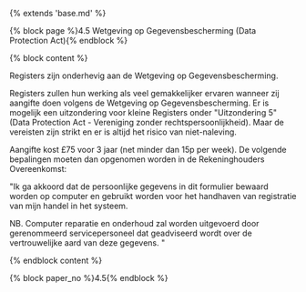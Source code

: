 {% extends 'base.md' %}

{% block page %}4.5 Wetgeving op Gegevensbescherming (Data Protection Act){% endblock %}

{% block content %}

Registers zijn onderhevig aan de Wetgeving op Gegevensbescherming. 

Registers zullen hun werking als veel gemakkelijker ervaren wanneer zij
aangifte doen volgens de Wetgeving op Gegevensbescherming. Er is mogelijk
een uitzondering voor kleine Registers onder "Uitzondering 5" (Data Protection Act -
Vereniging zonder rechtspersoonlijkheid). Maar de vereisten zijn strikt 
en er is altijd het risico van niet-naleving.

Aangifte kost £75 voor 3 jaar (net minder dan 15p per week). De volgende
bepalingen moeten dan opgenomen worden in de Rekeninghouders Overeenkomst:

"Ik ga akkoord dat de persoonlijke gegevens in dit formulier bewaard worden op
computer en gebruikt worden voor het handhaven van registratie van mijn handel in het systeem.

NB. Computer reparatie en onderhoud zal worden uitgevoerd door gerenommeerd
servicepersoneel dat geadviseerd wordt over de vertrouwelijke aard van
deze gegevens. "

{% endblock content %}

{% block paper_no %}4.5{% endblock %}
